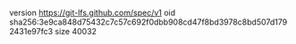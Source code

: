 version https://git-lfs.github.com/spec/v1
oid sha256:3e9ca848d75432c7c57c692f0dbb908cd47f8bd3978c8bd507d1792431e97fc3
size 40032
